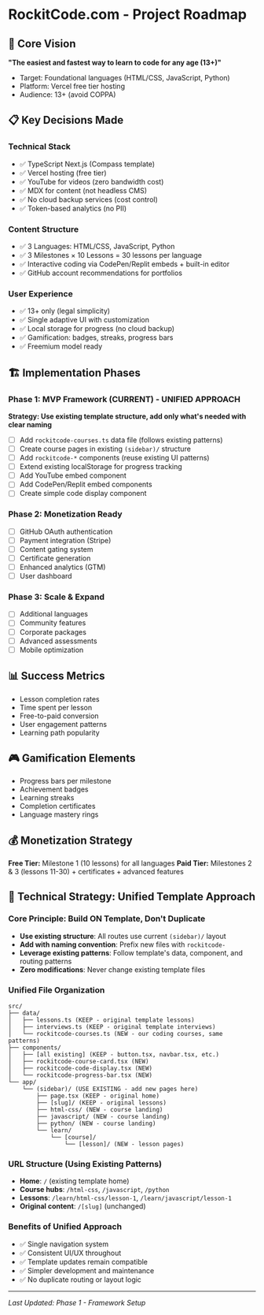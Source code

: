 # RockitCode.com - Project Roadmap

## 🎯 Core Vision
**"The easiest and fastest way to learn to code for any age (13+)"**
- Target: Foundational languages (HTML/CSS, JavaScript, Python)
- Platform: Vercel free tier hosting
- Audience: 13+ (avoid COPPA)

## 📋 Key Decisions Made

### Technical Stack
- ✅ TypeScript Next.js (Compass template)
- ✅ Vercel hosting (free tier)
- ✅ YouTube for videos (zero bandwidth cost)
- ✅ MDX for content (not headless CMS)
- ✅ No cloud backup services (cost control)
- ✅ Token-based analytics (no PII)

### Content Structure
- ✅ 3 Languages: HTML/CSS, JavaScript, Python
- ✅ 3 Milestones × 10 Lessons = 30 lessons per language
- ✅ Interactive coding via CodePen/Replit embeds + built-in editor
- ✅ GitHub account recommendations for portfolios

### User Experience
- ✅ 13+ only (legal simplicity)
- ✅ Single adaptive UI with customization
- ✅ Local storage for progress (no cloud backup)
- ✅ Gamification: badges, streaks, progress bars
- ✅ Freemium model ready

## 🏗️ Implementation Phases

### Phase 1: MVP Framework (CURRENT) - UNIFIED APPROACH
**Strategy: Use existing template structure, add only what's needed with clear naming**

- [ ] Add `rockitcode-courses.ts` data file (follows existing patterns)
- [ ] Create course pages in existing `(sidebar)/` structure
- [ ] Add `rockitcode-*` components (reuse existing UI patterns)
- [ ] Extend existing localStorage for progress tracking
- [ ] Add YouTube embed component
- [ ] Add CodePen/Replit embed components
- [ ] Create simple code display component

### Phase 2: Monetization Ready
- [ ] GitHub OAuth authentication
- [ ] Payment integration (Stripe)
- [ ] Content gating system
- [ ] Certificate generation
- [ ] Enhanced analytics (GTM)
- [ ] User dashboard

### Phase 3: Scale & Expand
- [ ] Additional languages
- [ ] Community features
- [ ] Corporate packages
- [ ] Advanced assessments
- [ ] Mobile optimization

## 📊 Success Metrics
- Lesson completion rates
- Time spent per lesson
- Free-to-paid conversion
- User engagement patterns
- Learning path popularity

## 🎮 Gamification Elements
- Progress bars per milestone
- Achievement badges
- Learning streaks
- Completion certificates
- Language mastery rings

## 💰 Monetization Strategy
**Free Tier:** Milestone 1 (10 lessons) for all languages
**Paid Tier:** Milestones 2 & 3 (lessons 11-30) + certificates + advanced features

## 🔧 Technical Strategy: Unified Template Approach

### Core Principle: Build ON Template, Don't Duplicate
- **Use existing structure**: All routes use current `(sidebar)/` layout
- **Add with naming convention**: Prefix new files with `rockitcode-` 
- **Leverage existing patterns**: Follow template's data, component, and routing patterns
- **Zero modifications**: Never change existing template files

### Unified File Organization
```
src/
├── data/
│   ├── lessons.ts (KEEP - original template lessons)
│   ├── interviews.ts (KEEP - original template interviews)
│   └── rockitcode-courses.ts (NEW - our coding courses, same patterns)
├── components/
│   ├── [all existing] (KEEP - button.tsx, navbar.tsx, etc.)
│   ├── rockitcode-course-card.tsx (NEW)
│   ├── rockitcode-code-display.tsx (NEW)
│   └── rockitcode-progress-bar.tsx (NEW)
└── app/
    └── (sidebar)/ (USE EXISTING - add new pages here)
        ├── page.tsx (KEEP - original home)
        ├── [slug]/ (KEEP - original lessons)
        ├── html-css/ (NEW - course landing)
        ├── javascript/ (NEW - course landing)
        ├── python/ (NEW - course landing)
        └── learn/
            └── [course]/
                └── [lesson]/ (NEW - lesson pages)
```

### URL Structure (Using Existing Patterns)
- **Home**: `/` (existing template home)
- **Course hubs**: `/html-css`, `/javascript`, `/python`
- **Lessons**: `/learn/html-css/lesson-1`, `/learn/javascript/lesson-1`
- **Original content**: `/[slug]` (unchanged)

### Benefits of Unified Approach
- ✅ Single navigation system
- ✅ Consistent UI/UX throughout
- ✅ Template updates remain compatible
- ✅ Simpler development and maintenance
- ✅ No duplicate routing or layout logic

---
*Last Updated: Phase 1 - Framework Setup*
